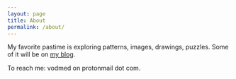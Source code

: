 ```yaml
---
layout: page
title: About
permalink: /about/
---
```


My favorite pastime is exploring patterns, images, drawings, puzzles.
Some of it will be on [my blog][my-blog].


To reach me: vodmed on protonmail dot com.



[my-blog]:   https://glagolj.github.io/gg-blog/
